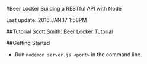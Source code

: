 #Beer Locker
Building a RESTful API with Node

Last update: 2016.JAN.17 1:58PM

##Tutorial
[Scott Smith: Beer Locker Tutorial](http://scottksmith.com/blog/2014/05/02/building-restful-apis-with-node/)

##Getting Started
- Run ```nodemon server.js <port>``` in the command line.

